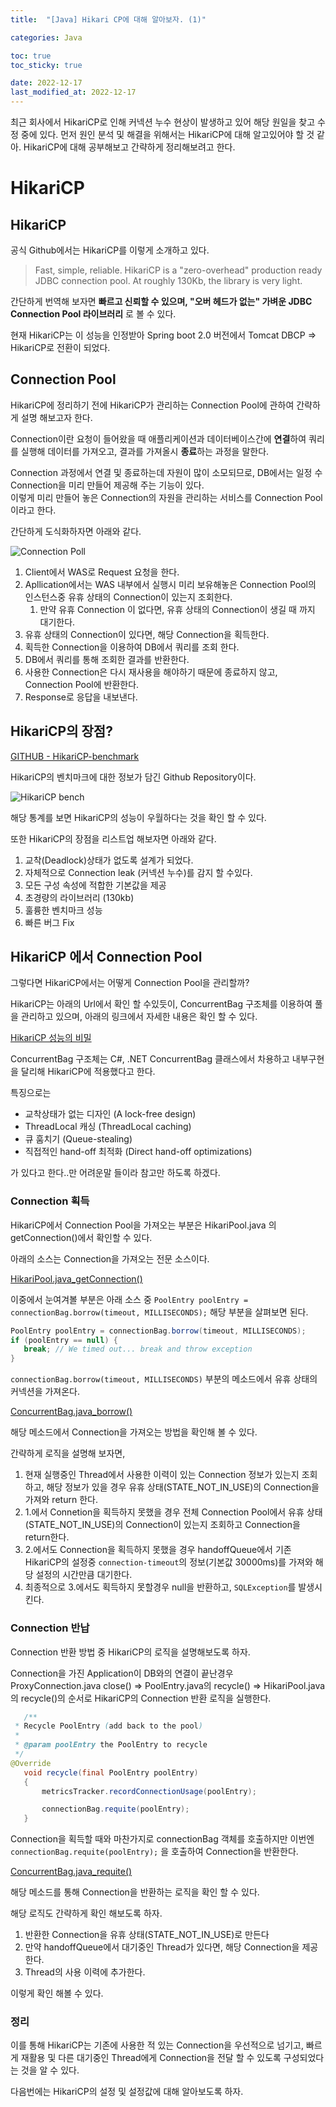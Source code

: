 ```yaml
---
title:  "[Java] Hikari CP에 대해 알아보자. (1)"

categories: Java

toc: true
toc_sticky: true

date: 2022-12-17
last_modified_at: 2022-12-17
---
```


최근 회사에서 HikariCP로 인해 커넥션 누수 현상이 발생하고 있어 해당 원일을 찾고 수정 중에 있다.
먼저 원인 분석 및 해결을 위해서는 HikariCP에 대해 알고있어야 할 것 같아. HikariCP에 대해 공부해보고 간략하게 정리해보려고 한다.

# HikariCP

## HikariCP

공식 Github에서는 HikariCP를 이렇게 소개하고 있다.

> Fast, simple, reliable. HikariCP is a "zero-overhead" production ready JDBC connection pool. At roughly 130Kb, the library is very light.

간단하게 번역해 보자면 **빠르고 신뢰할 수 있으며, "오버 헤드가 없는" 가벼운 JDBC Connection Pool 라이브러리** 로 볼 수 있다.

현재 HikariCP는 이 성능을 인정받아 Spring boot 2.0 버전에서 Tomcat DBCP => HikariCP로 전환이 되었다.


## Connection Pool

HikariCP에 정리하기 전에 HikariCP가 관리하는 Connection Pool에 관하여 간략하게 설명 해보고자 한다.

Connection이란 요청이 들어왔을 때 애플리케이션과 데이터베이스간에 **연결**하여 쿼리를 실행해 데이터를 가져오고, 결과를 가져올시 **종료**하는 과정을 말한다.

Connection 과정에서 연결 및 종료하는데 자원이 많이 소모되므로, DB에서는 일정 수 Connection을 미리 만들어 제공해 주는 기능이 있다.  
이렇게 미리 만들어 놓은 Connection의 자원을 관리하는 서비스를 Connection Pool이라고 한다.

간단하게 도식화하자면 아래와 같다.

![Connection Poll]({{site.url}}/assets/image/2022/2022-12/17-hikari001.png)

1. Client에서 WAS로 Request 요청을 한다.
2. Apllication에서는 WAS 내부에서 실행시 미리 보유해놓은 Connection Pool의 인스턴스중 유휴 상태의 Connection이 있는지 조회한다.
   1. 만약 유휴 Connection 이 없다면, 유휴 상태의 Connection이 생길 때 까지 대기한다.
3. 유휴 상태의 Connection이 있다면, 해당 Connection을 획득한다.
4. 획득한 Connection을 이용하여 DB에서 쿼리를 조회 한다.
5. DB에서 쿼리를 통해 조회한 결과를 반환한다.
6. 사용한 Connection은 다시 재사용을 해야하기 때문에 종료하지 않고, Connection Pool에 반환한다.
7. Response로 응답을 내보낸다.

## HikariCP의 장점? 

[GITHUB - HikariCP-benchmark](https://github.com/brettwooldridge/HikariCP-benchmark])

HikariCP의 벤치마크에 대한 정보가 담긴 Github Repository이다. 

![HikariCP bench]({{site.url}}/assets/image/2022/2022-12/17-hikari002.png)

해당 통계를 보면 HikariCP의 성능이 우월하다는 것을 확인 할 수 있다.

또한 HikariCP의 장점을 리스트업 해보자면 아래와 같다.

1. 교착(Deadlock)상태가 없도록 설계가 되었다.
2. 자체적으로 Connection leak (커넥션 누수)를 감지 할 수있다.
3. 모든 구성 속성에 적합한 기본값을 제공
4. 초경량의 라이브러리 (130kb)
5. 훌륭한 벤치마크 성능
6. 빠른 버그 Fix


## HikariCP 에서 Connection Pool

그렇다면 HikariCP에서는 어떻게 Connection Pool을 관리할까?

HikariCP는 아래의 Url에서 확인 할 수있듯이, ConcurrentBag 구조체를 이용하여 풀을 관리하고 있으며, 아래의 링크에서 자세한 내용은 확인 할 수 있다.

[HikariCP 성능의 비밀](https://github.com/brettwooldridge/HikariCP/wiki/Down-the-Rabbit-Hole)

ConcurrentBag 구조체는 C#, .NET ConcurrentBag 클래스에서 차용하고 내부구현을 달리해 HikariCP에 적용했다고 한다.

특징으로는

- 교착상태가 없는 디자인 (A lock-free design)
- ThreadLocal 캐싱 (ThreadLocal caching)
- 큐 훔치기 (Queue-stealing)
- 직접적인 hand-off 최적화 (Direct hand-off optimizations)

 가 있다고 한다..만 어려운말 들이라 참고만 하도록 하겠다.


### Connection 획득

HikariCP에서 Connection Pool을 가져오는 부분은 HikariPool.java 의 getConnection()에서 확인할 수 있다.

아래의 소스는 Connection을 가져오는 전문 소스이다.

[HikariPool.java_getConnection()](https://github.com/brettwooldridge/HikariCP/blob/dev/src/main/java/com/zaxxer/hikari/pool/HikariPool.java#L154)


이중에서 눈여겨볼 부분은 아래 소스 중 `PoolEntry poolEntry = connectionBag.borrow(timeout, MILLISECONDS);` 해당 부분을 살펴보면 된다.

```java
PoolEntry poolEntry = connectionBag.borrow(timeout, MILLISECONDS);
if (poolEntry == null) {
   break; // We timed out... break and throw exception
}
```

`connectionBag.borrow(timeout, MILLISECONDS)` 부분의 메소드에서 유휴 상태의 커넥션을 가져온다.

[ConcurrentBag.java_borrow()](https://github.com/brettwooldridge/HikariCP/blob/dev/src/main/java/com/zaxxer/hikari/util/ConcurrentBag.java#L120)

해당 메소드에서 Connection을 가져오는 방법을 확인해 볼 수 있다.

간략하게 로직을 설명해 보자면, 

1. 현재 실행중인 Thread에서 사용한 이력이 있는 Connection 정보가 있는지 조회하고, 해당 정보가 있을 경우 유휴 상태(STATE_NOT_IN_USE)의 Connection을 가져와 return 한다.
2. 1.에서 Connetion을 획득하지 못했을 경우 전체 Connection Pool에서 유휴 상태(STATE_NOT_IN_USE)의 Connection이 있는지 조회하고 Connection을 return한다.
3. 2.에서도 Connection을 획득하지 못했을 경우 handoffQueue에서 기존 HikariCP의 설정중 `connection-timeout`의 정보(기본값 30000ms)를 가져와 해당 설정의 시간만큼 대기한다.
4. 최종적으로 3.에서도 획득하지 못할경우 null을 반환하고, `SQLException`를 발생시킨다.


### Connection 반납

Connection 반환 방법 중 HikariCP의 로직을 설명해보도록 하자.

Connection을 가진 Application이 DB와의 연결이 끝난경우 
ProxyConnection.java close() => PoolEntry.java의 recycle() => HikariPool.java의 recycle()의 순서로 HikariCP의 Connection 반환 로직을 실행한다.

```java
   /**
 * Recycle PoolEntry (add back to the pool)
 *
 * @param poolEntry the PoolEntry to recycle
 */
@Override
   void recycle(final PoolEntry poolEntry)
   {
       metricsTracker.recordConnectionUsage(poolEntry);

       connectionBag.requite(poolEntry);
   }
```

Connection을 획득할 때와 마찬가지로 connectionBag 객체를 호출하지만 이번엔 `connectionBag.requite(poolEntry);` 을 호출하여 Connection을 반환한다.

[ConcurrentBag.java_requite()](https://github.com/brettwooldridge/HikariCP/blob/dev/src/main/java/com/zaxxer/hikari/util/ConcurrentBag.java#L166)

해당 메소드를 통해 Connection을 반환하는 로직을 확인 할 수 있다.

해당 로직도 간략하게 확인 해보도록 하자.

1. 반환한 Connection을 유휴 상태(STATE_NOT_IN_USE)로 만든다
2. 만약 handoffQueue에서 대기중인 Thread가 있다면, 해당 Connection을 제공한다.
3. Thread의 사용 이력에 추가한다.

이렇게 확인 해볼 수 있다.


### 정리

이를 통해 HikariCP는 기존에 사용한 적 있는 Connection을 우선적으로 넘기고, 빠르게 재활용 및 다른 대기중인 Thread에게 Connection을 전달 할 수 있도록 구성되었다는 것을 알 수 있다.

다음번에는 HikariCP의 설정 및 설정값에 대해 알아보도록 하자.



